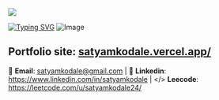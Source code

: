 <img src="![Image](https://github.com/user-attachments/assets/56aa84b2-9e9a-4e17-95f3-1b04c377e61b)"/>

[![Typing SVG](https://readme-typing-svg.demolab.com?font=Fira+Code&pause=1000&width=435&lines=Hi+myself,;SATYAM+KODALE;Software+developer+;Java+Go+Javascript+Python;SpringBoot+Microservices+React.js;Passionate+about+open+source)](https://git.io/typing-svg)
![Image](https://github.com/user-attachments/assets/56aa84b2-9e9a-4e17-95f3-1b04c377e61b)

## Portfolio site: [satyamkodale.vercel.app/](https://satyamkodale.vercel.app/)

📧 **Email**: [satyamkodale@gmail.com](mailto:satyamkodale@gmail.com) |
👔 **Linkedin**: https://www.linkedin.com/in/satyamkodale |
</> **Leecode**: https://leetcode.com/u/satyamkodale24/

